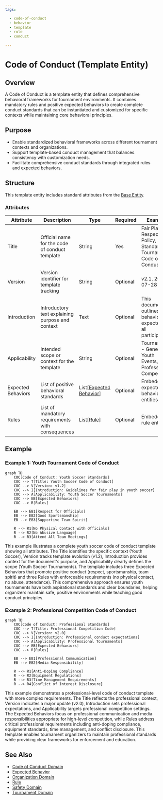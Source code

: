 ```yaml
---
tags:

  - code-of-conduct
  - behavior
  - template
  - rule
  - conduct

---
```


# Code of Conduct (Template Entity)

## Overview

A Code of Conduct is a template entity that defines comprehensive behavioral frameworks for tournament environments. It combines mandatory rules and positive expected behaviors to create complete conduct standards that can be instantiated and customized for specific contexts while maintaining core behavioral principles.

## Purpose

- Enable standardized behavioral frameworks across different tournament contexts and organizations.
- Support template-based conduct management that balances consistency with customization needs.
- Facilitate comprehensive conduct standards through integrated rules and expected behaviors.

## Structure

This template entity includes standard attributes from the [Base Entity](../foundation/base_entity.md).

### Attributes

| Attribute | Description | Type | Required | Example |
|-----------|-------------|------|----------|---------|
| Title | Official name for the code of conduct template | String | Yes | Fair Play and Respect Policy, Standard Tournament Code of Conduct |
| Version | Version identifier for template tracking | String | Optional | v2.1, 2024-07-28 |
| Introduction | Introductory text explaining purpose and context | Text | Optional | This document outlines the behavior expected of all participants... |
| Applicability | Intended scope or context for the template | String | Optional | Tournament - General, Youth Events, Professional Competition |
| Expected Behaviors | List of positive behavioral standards | List[[Expected Behavior](expected_behavior.md)] | Optional | Embedded expected behavior entities |
| Rules | List of mandatory requirements with consequences | List[[Rule](rule.md)] | Optional | Embedded rule entities |

## Example

### Example 1: Youth Tournament Code of Conduct

```mermaid
graph TD
    COC[Code of Conduct: Youth Soccer Standards]
    COC --> T[Title: Youth Soccer Code of Conduct]
    COC --> V[Version: v1.2]
    COC --> I[Introduction: Guidelines for fair play in youth soccer]
    COC --> A[Applicability: Youth Soccer Tournaments]
    COC --> EB[Expected Behaviors]
    COC --> R[Rules]

    EB --> EB1[Respect for Officials]
    EB --> EB2[Good Sportsmanship]
    EB --> EB3[Supportive Team Spirit]

    R --> R1[No Physical Contact with Officials]
    R --> R2[No Abusive Language]
    R --> R3[Attend All Team Meetings]
```

This example illustrates a complete youth soccer code of conduct template showing all attributes. The Title identifies the specific context (Youth Soccer), Version tracks template evolution (v1.2), Introduction provides context for the document's purpose, and Applicability clearly defines the scope (Youth Soccer Tournaments). The template includes three Expected Behaviors that promote positive conduct (respect, sportsmanship, team spirit) and three Rules with enforceable requirements (no physical contact, no abuse, attendance). This comprehensive approach ensures youth tournaments have both aspirational standards and clear boundaries, helping organizers maintain safe, positive environments while teaching good conduct principles.

### Example 2: Professional Competition Code of Conduct

```mermaid
graph TD
    COC[Code of Conduct: Professional Standards]
    COC --> T[Title: Professional Competition Code]
    COC --> V[Version: v2.0]
    COC --> I[Introduction: Professional conduct expectations]
    COC --> A[Applicability: Professional Tournaments]
    COC --> EB[Expected Behaviors]
    COC --> R[Rules]

    EB --> EB1[Professional Communication]
    EB --> EB2[Media Responsibility]

    R --> R1[Anti-Doping Compliance]
    R --> R2[Equipment Regulations]
    R --> R3[Time Management Requirements]
    R --> R4[Conflict of Interest Disclosure]
```

This example demonstrates a professional-level code of conduct template with more complex requirements. The Title reflects the professional context, Version indicates a major update (v2.0), Introduction sets professional expectations, and Applicability targets professional competition settings. The Expected Behaviors focus on professional communication and media responsibilities appropriate for high-level competition, while Rules address critical professional requirements including anti-doping compliance, equipment standards, time management, and conflict disclosure. This template enables tournament organizers to maintain professional standards while providing clear frameworks for enforcement and education.

## See Also

- [Code of Conduct Domain](README.md)
- [Expected Behavior](expected_behavior.md)
- [Organization Domain](../organization/README.md)
- [Rule](rule.md)
- [Safety Domain](../safety/README.md)
- [Tournament Domain](../tournament/README.md)
